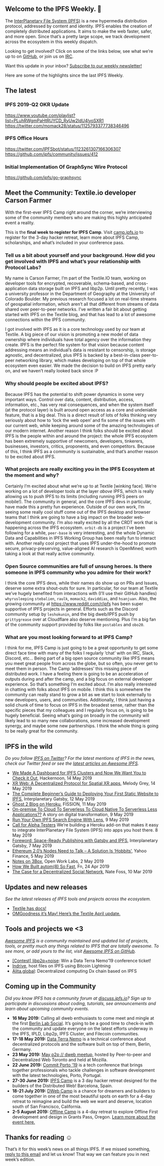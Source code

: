 ## Welcome to the IPFS Weekly. 👋

The [InterPlanetary File System (IPFS)](https://ipfs.io/) is a new hypermedia distribution protocol, addressed by content and identity. IPFS enables the creation of completely distributed applications. It aims to make the web faster, safer, and more open. Since that’s a pretty large scope, we track development across the ecosystem in this weekly dispatch.

Looking to get involved? Click on some of the links below, see what we’re up to on [GitHub](https://github.com/ipfs), or join us on [IRC](https://riot.im/app/#/room/#ipfs:matrix.org).

Want this update in your inbox? [Subscribe to our weekly newsletter!](https://tinyletter.com/ipfsnewsletter)

Here are some of the highlights since the last IPFS Weekly.

## The latest

### IPFS 2019-Q2 OKR Update
https://www.youtube.com/playlist?list=PLuhRWgmPaHtRUYCD_RyUw2ldU4lyoSXR1
https://twitter.com/momack28/status/1125793377738346496

### IPFS Office Hours
https://twitter.com/IPFSbot/status/1123261307166306307
https://github.com/ipfs/community/issues/412

### Initial Implementation Of GraphSync Wire Protocol
https://github.com/ipfs/go-graphsync

## Meet the Community: Textile.io developer Carson Farmer

With the first-ever IPFS Camp right around the corner, we’re interviewing some of the community members who are making this highly anticipated event a reality.

This is the **final week to register for IPFS Camp**. Visit [camp.ipfs.io](https://camp.ipfs.io/) to register for the 3-day hacker retreat, learn more about IPFS Camp, scholarships, and what’s included in your conference pass.

### Tell us a bit about yourself and your background. How did you get involved with IPFS and what’s your relationship with Protocol Labs?

My name is Carson Farmer, I’m part of the Textile.IO team, working on developer tools for encrypted, recoverable, schema-based, and cross-application data storage built on IPFS and libp2p. Until pretty recently, I was a university professor in the Department of Geography at the University of Colorado Boulder. My previous research focused a lot on real-time streams of geospatial information, which aren’t all that different from streams of data shared over peer-to-peer networks. I’ve written a fair bit about getting started with IPFS on the Textile blog, and that has lead to a lot of awesome connections within the IPFS community. 

I got involved with IPFS as it is a core technology used by our team at Textile. A big piece of our vision is promoting a new model of data ownership where individuals have total agency over the information they create. IPFS is the perfect file system for that vision because content addressing means an individual’s data is resistant to censorship, is storage agnostic, and decentralized, plus IPFS is backed by a best-in-class peer-to-peer networking library, which makes developing on top of that whole ecosystem even easier. We made the decision to build on IPFS pretty early on, and we haven’t really looked back since :P 

### Why should people be excited about IPFS?

Because IPFS has the potential to shift power dynamics in some very important ways. Control over data, content, distribution, access, information, etc., has very real consequences, and when the system itself (at the protocol layer) is built around open access as a core and undeniable feature, that is a big deal. This is a direct result of lots of folks thinking very seriously about how to ‘lock the web open’ and fix some of the issues with our current web, while keeping around some of the amazing technologies of our modern internet. Another reason I think folks should be excited about IPFS is the people within and around the project: the whole IPFS ecosystem has been extremely supportive of newcomers, developers, tinkerers, businesses, investors, critics, proponents, and even competitors. Because of this, I think IPFS as a community is sustainable, and that’s another reason to be excited about IPFS.

### What projects are really exciting you in the IPFS Ecosystem at the moment and why?

Certainly I’m excited about what we’re up to at Textile [winking face]. We’re working on a lot of developer tools at the layer _above_ IPFS, which is really allowing us to push IPFS to its limits (including running IPFS peers on mobile!). The community in general, and the core IPFS devs in particular, have made this a pretty fun experience. Outside of our own work, I’m seeing some really cool stuff come out of the IPFS desktop and browser teams that I think are going to have a big impact on the broader web-development community. I’m also really excited by all the CRDT work that is happening across the IPFS ecosystem. `orbit-db` is a project I’ve been following for a while, `peer-base` is very interesting, and the whole Dynamic Data and Capabilities in IPFS Working Group has been really fun to interact with. Another really cool project that uses IPFS under-the-hood to promote secure, privacy-preserving, value-aligned AI research is OpenMined; worth taking a look at that really active community.

### Open Source communities are full of unsung heroes. Is there someone in IPFS community who you admire for their work?

I think the core IPFS devs, while their names do show up on PRs and Issues, deserve some extra shout-outs for sure. In particular, for our team at Textile we’ve hugely benefited from interactions with (I’ll use their GitHub handles) `whyrusleeping` `stebalien`, `raulk`, `momack2`, `daviddias`, and `hsanjuan`. Also, the growing community at https://www.reddit.com/r/ipfs has been super supportive of IPFS projects in general. Efforts such as the Discord community setup by `leshokunin`, and the big dweb/IPFS push by `grittygrease` over at Cloudflare also deserve mentioning. Plus I’m a big fan of the community support provided by folks like `postables` and `obo20`.

### What are you most looking forward to at IPFS Camp?

I think for me, IPFS Camp is just going to be a great opportunity to get some direct face time with many of the folks I regularly ‘chat’ with on IRC, Slack, Discord, etc... Being part of a big open source community like IPFS means you meet great people from across the globe, but so often, you never get to meet them in person. The Camp ‘addresses’ this missing piece of distributed work. I have a feeling there is going to be an acceleration of outputs during and after the camp, and a big focus on external developer experience. So that’s something I’m excited about. I’m also really interested in chatting with folks about IPFS on mobile. I think this is somewhere the community can really stand to grow a bit as we start to look externally to new developers, users, and communities. Additionally, I think just having a solid chunk of time to focus on IPFS in the broadest sense, rather than the specific pieces that my colleagues and I regularly focus on, is going to be hugely beneficial. Seeing what’s going on broadly in the community will likely lead to so many new collaborations, some increased development synergy, and maybe some new partnerships. I think the whole thing is going to be really great for the community.


## IPFS in the wild
*Do you follow [IPFS on Twitter](https://twitter.com/IPFSbot)? For the latest mentions of IPFS in the news, check our Twitter feed or see the [latest articles on Awesome IPFS](https://awesome.ipfs.io/categories/articles/).* 

+ [We Made A Dashboard for IPFS Clusters and Now We Want You to Check it Out](https://hackernoon.com/we-made-a-dashboard-for-ipfs-clusters-and-now-we-want-you-to-check-it-out-a87234629908), Hackernoon, 14 May 2019
+ [XR Web: A Decentralized Protocol for Spatial XR apps](https://medium.com/@melodygrey/xr-web-a-decentralized-protocol-for-spatial-xr-apps-d1538bfd80a7), Melody Grey, 14 May 2019
+ [The Complete Beginner’s Guide to Deploying Your First Static Website to IPFS](https://medium.com/interplanetary-gatsby/the-complete-beginners-guide-to-deploying-your-first-static-website-to-ipfs-103b27e8822e), Interplanetary Gatsby, 12 May 2019
+ [Ghost 2 Blog on Heroku](https://blog.fission.codes/ghost2-blog-on-heroku/), FISSION, 11 May 2019
+ [On-premise To Cloud To Serverless To Cloud Native To Serverless Less Applications??](https://medium.com/techietalks/on-premise-to-cloud-to-serverless-to-cloud-native-to-serverless-less-applications-7b80bf3e83d1) A story on digital transformation, 9 May 2019
+ [Run Your Own IPFS Search Engine With Lens](https://medium.com/@rtradetech/run-your-own-ipfs-search-engine-with-lens-c262fd9e5cc), 9 May 2019
+ [Call for Alpha Testers](https://blog.fission.codes/call-for-alpha-testers-heroku-ipfs-add-on/) We’re building a Heroku add-on that makes it easy to integrate InterPlanetary File System (IPFS) into apps you host there. 8 May 2019
+ [Foreword: Space-Ready Publishing with Gatsby and IPFS](https://medium.com/interplanetary-gatsby/foreword-space-ready-publishing-with-gatsby-and-ipfs-6afdcfec87f8), Interplanetary Gatsby, 7 May 2019
+ [Ethereum 2.0’s Nodes Need to Talk – A Solution Is ‘Hobbits’](https://finance.yahoo.com/news/ethereum-2-0-nodes-talk-123055815.html), Yahoo Finance, 5 May 2019
+ [Notes on 3Box](https://medium.com/open-work-labs/notes-on-3box-eba7cda4634b), Open Work Labs, 2 May 2019
+ [How We Built autom(8) So Fast](https://medium.com/fnproject/how-we-built-autom-8-so-fast-c4220b1160c2), Fn, 24 Apr 2019
+ [The Case for a Decentralized Social Network](https://medium.com/@npfoss/the-case-for-a-decentralized-social-network-2683b727abf5), Nate Foss, 10 Mar 2019


## Updates and new releases
*See the latest releases of IPFS tools and projects across the ecosystem.*

+ [Textile has docs!](https://docs.textile.io/)
+ [OMGoodness it’s May! Here’s the Textile April update.](https://medium.com/textileio/omgoodness-its-may-here-s-the-textile-april-update-98f77b3b4f32)


## Tools and projects we <3
*[Awesome IPFS](https://awesome.ipfs.io/) is a community maintained and updated list of projects, tools, or pretty much any things related to IPFS that are totally awesome. To see more, or add yours to the list, visit [Awesome IPFS on GitHub](https://github.com/ipfs/awesome-ipfs).* 

+ [[Contest] libp2p+noise](https://github.com/libp2p/go-libp2p/issues/631): Win a Data Terra Nemo’19 conference ticket!
+ [Indrive](https://lndrive.space/), host files on IPFS using Bitcoin Lightning 
+ [Alita.global](https://medium.com/@RalapXStartUp/alita-global-decentralized-computing-dx-chain-based-on-ipfs-cad0fc6133bb): Decentralized computing Dx chain based on IPFS

 
## Coming up in the Community
*Did you know IPFS has a community forum at [discuss.ipfs.io](https://discuss.ipfs.io/)? Sign up to participate in discussions about coding, tutorials, see announcements and learn about upcoming community events.*

+ **16 May 2019:** Calling all dweb enthusiasts to come meet and mingle at the first [Berlin Lab Social](https://www.meetup.com/IPFS-Berlin/events/261347119/). It’s going to be a good time to check-in with the community and update everyone on the latest efforts underway in the IPFS, IPLD, Libp2p, IPFS Cluster, and Filecoin communities.
+ **17-18 May 2019:** [Data Terra Nemo](https://dtn.is/) is a technical conference about decentralized protocols and the software built on top of them, Berlin, Germany.
+ **23 May 2019:** [May p2p // dweb meetup](https://www.meetup.com/p2p-and-dweb-toronto/events/258520223/), hosted by Peer-to-peer and Decentralized Web Toronto and held at Mozilla.
+ **22 June 2019:** [Commit Porto '19](https://commitporto.com/) is a tech conference that brings together professionals who tackle challenges in software development with the latest technologies, Porto, Portugal.
+ **27-30 June 2019:** [IPFS Camp](https://camp.ipfs.io/) is a 3 day hacker retreat designed for the builders of the Distributed Web! Barcelona, Spain.
+ **18-21 July 2019:** [DWeb Camp](https://dwebcamp.org/) is a chance for dreamers and builders to come together in one of the most beautiful spots on earth for a 4-day retreat to reimagine and build the web we want and deserve, location south of San Francisco, California.
+ **2-5 August 2019:** [Offline Camp](http://offlinefirst.org/camp/) is a 4-day retreat to explore Offline First development and design in Grants Pass, Oregon. [Learn more about the event here.](https://medium.com/offline-camp/announcing-offline-camp-v5-eb9111fdcc94)


## Thanks for reading ☺️

That’s it for this week’s news on all things IPFS. If we missed something, [reply to this email](mailto:newsletter@ipfs.io) and let us know! That way we can feature you in next week’s edition. 
